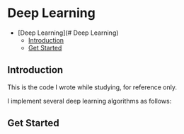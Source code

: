 # Deep Learning

- [Deep Learning](# Deep Learning)
  - [Introduction](#introduction)
  - [Get Started](#get-started)

## Introduction

This is the code I wrote while studying, for reference only.

I implement several deep learning algorithms as follows:

## Get Started

```bash

```

